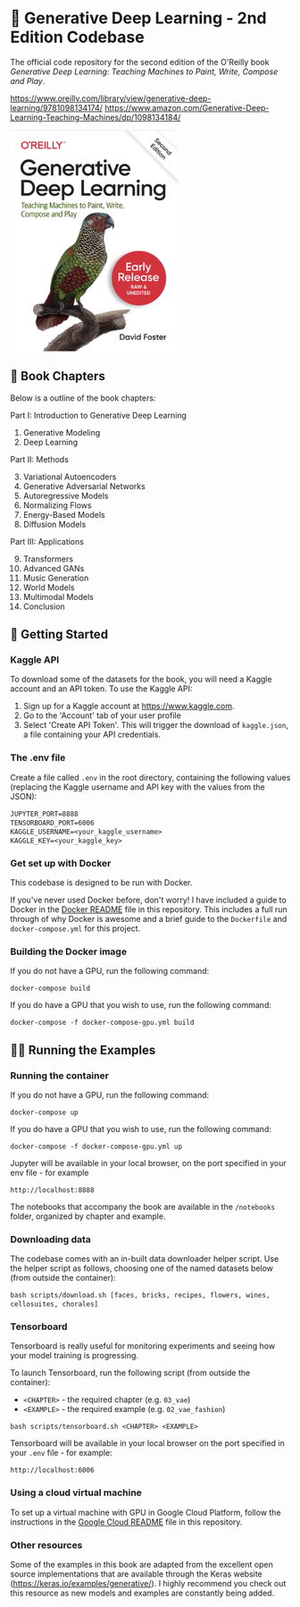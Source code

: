 # 🦜 Generative Deep Learning - 2nd Edition Codebase

The official code repository for the second edition of the O'Reilly book *Generative Deep Learning: Teaching Machines to Paint, Write, Compose and Play*.

https://www.oreilly.com/library/view/generative-deep-learning/9781098134174/
https://www.amazon.com/Generative-Deep-Learning-Teaching-Machines/dp/1098134184/

<img src="assets/book_cover.png" width="300px">

## 📖 Book Chapters

Below is a outline of the book chapters:

Part I: Introduction to Generative Deep Learning

1. Generative Modeling
2. Deep Learning

Part II: Methods

3. Variational Autoencoders
4. Generative Adversarial Networks
5. Autoregressive Models
6. Normalizing Flows
7. Energy-Based Models
8. Diffusion Models

Part III: Applications

9. Transformers
10. Advanced GANs
11. Music Generation
12. World Models
13. Multimodal Models
14. Conclusion

## 🚀 Getting Started

### Kaggle API

To download some of the datasets for the book, you will need a Kaggle account and an API token. To use the Kaggle API:

1. Sign up for a Kaggle account at https://www.kaggle.com.
2. Go to the 'Account' tab of your user profile
3. Select 'Create API Token'. This will trigger the download of `kaggle.json`, a file containing your API credentials.

### The .env file

Create a file called `.env` in the root directory, containing the following values (replacing the Kaggle username and API key with the values from the JSON):

```
JUPYTER_PORT=8888
TENSORBOARD_PORT=6006
KAGGLE_USERNAME=<your_kaggle_username>
KAGGLE_KEY=<your_kaggle_key>
```

### Get set up with Docker

This codebase is designed to be run with Docker.

If you've never used Docker before, don't worry! I have included a guide to Docker in the [Docker README](./docs/docker.md) file in this repository. This includes a full run through of why Docker is awesome and a brief guide to the `Dockerfile` and `docker-compose.yml` for this project.

### Building the Docker image

If you do not have a GPU, run the following command:

```
docker-compose build
```

If you do have a GPU that you wish to use, run the following command:

```
docker-compose -f docker-compose-gpu.yml build
```

## 🏃‍♀️ Running the Examples

### Running the container

If you do not have a GPU, run the following command:

```
docker-compose up
```

If you do have a GPU that you wish to use, run the following command:

```
docker-compose -f docker-compose-gpu.yml up
```

Jupyter will be available in your local browser, on the port specified in your env file - for example

```
http://localhost:8888
```

The notebooks that accompany the book are available in the `/notebooks` folder, organized by chapter and example.

### Downloading data

The codebase comes with an in-built data downloader helper script.
Use the helper script as follows, choosing one of the named datasets below (from outside the container):

```
bash scripts/download.sh [faces, bricks, recipes, flowers, wines, cellosuites, chorales]
```

### Tensorboard

Tensorboard is really useful for monitoring experiments and seeing how your model training is progressing.

To launch Tensorboard, run the following script (from outside the container):
* `<CHAPTER>` - the required chapter (e.g. `03_vae`)
* `<EXAMPLE>` - the required example (e.g. `02_vae_fashion`)

```
bash scripts/tensorboard.sh <CHAPTER> <EXAMPLE>
```

Tensorboard will be available in your local browser on the port specified in your `.env` file - for example:
```
http://localhost:6006
```

### Using a cloud virtual machine

To set up a virtual machine with GPU in Google Cloud Platform, follow the instructions in the [Google Cloud README](./docs/googlecloud.md) file in this repository.

### Other resources

Some of the examples in this book are adapted from the excellent open source implementations that are available through the Keras website (https://keras.io/examples/generative/). I highly recommend you check out this resource as new models and examples are constantly being added.


